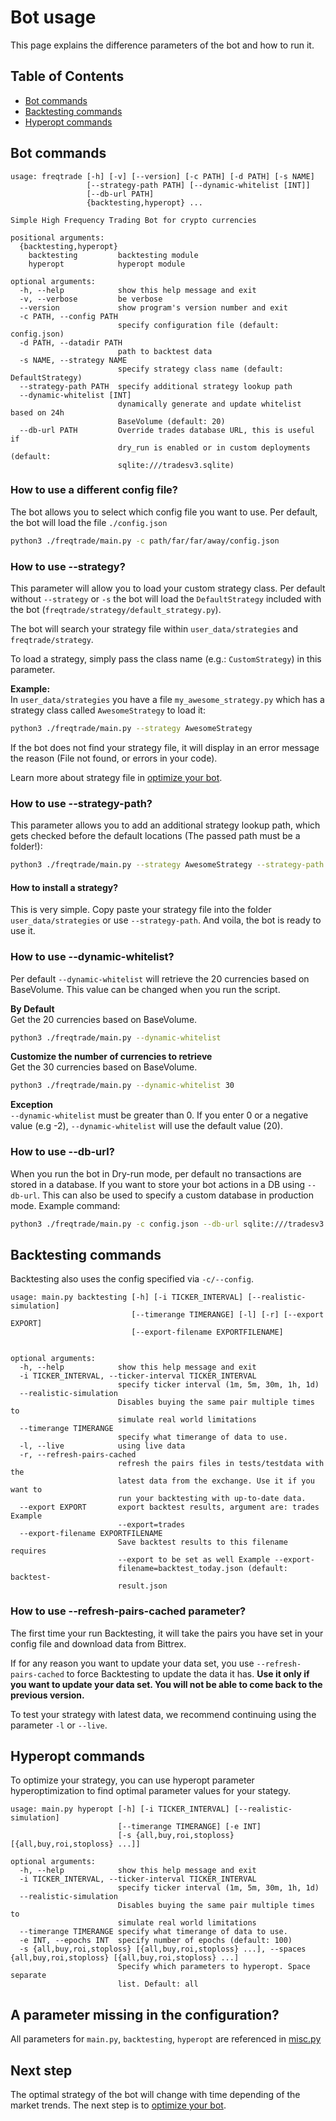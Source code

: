 # Bot usage
This page explains the difference parameters of the bot and how to run 
it.

## Table of Contents
- [Bot commands](#bot-commands)
- [Backtesting commands](#backtesting-commands)
- [Hyperopt commands](#hyperopt-commands)

## Bot commands
```
usage: freqtrade [-h] [-v] [--version] [-c PATH] [-d PATH] [-s NAME]
                 [--strategy-path PATH] [--dynamic-whitelist [INT]]
                 [--db-url PATH]
                 {backtesting,hyperopt} ...

Simple High Frequency Trading Bot for crypto currencies

positional arguments:
  {backtesting,hyperopt}
    backtesting         backtesting module
    hyperopt            hyperopt module

optional arguments:
  -h, --help            show this help message and exit
  -v, --verbose         be verbose
  --version             show program's version number and exit
  -c PATH, --config PATH
                        specify configuration file (default: config.json)
  -d PATH, --datadir PATH
                        path to backtest data
  -s NAME, --strategy NAME
                        specify strategy class name (default: DefaultStrategy)
  --strategy-path PATH  specify additional strategy lookup path
  --dynamic-whitelist [INT]
                        dynamically generate and update whitelist based on 24h
                        BaseVolume (default: 20)
  --db-url PATH         Override trades database URL, this is useful if
                        dry_run is enabled or in custom deployments (default:
                        sqlite:///tradesv3.sqlite)
```

### How to use a different config file?
The bot allows you to select which config file you want to use. Per 
default, the bot will load the file `./config.json`

```bash
python3 ./freqtrade/main.py -c path/far/far/away/config.json 
```

### How to use --strategy?
This parameter will allow you to load your custom strategy class.
Per default without `--strategy` or `-s` the bot will load the
`DefaultStrategy` included with the bot (`freqtrade/strategy/default_strategy.py`).

The bot will search your strategy file within `user_data/strategies` and `freqtrade/strategy`.

To load a strategy, simply pass the class name (e.g.: `CustomStrategy`) in this parameter.

**Example:**  
In `user_data/strategies` you have a file `my_awesome_strategy.py` which has
a strategy class called `AwesomeStrategy` to load it:
```bash
python3 ./freqtrade/main.py --strategy AwesomeStrategy
```

If the bot does not find your strategy file, it will display in an error 
message the reason (File not found, or errors in your code).

Learn more about strategy file in [optimize your bot](https://github.com/freqtrade/freqtrade/blob/develop/docs/bot-optimization.md).

### How to use --strategy-path?
This parameter allows you to add an additional strategy lookup path, which gets
checked before the default locations (The passed path must be a folder!):
```bash
python3 ./freqtrade/main.py --strategy AwesomeStrategy --strategy-path /some/folder
```

#### How to install a strategy?
This is very simple. Copy paste your strategy file into the folder 
`user_data/strategies` or use `--strategy-path`. And voila, the bot is ready to use it.

### How to use --dynamic-whitelist?
Per default `--dynamic-whitelist` will retrieve the 20 currencies based 
on BaseVolume. This value can be changed when you run the script.

**By Default**  
Get the 20 currencies based on BaseVolume.  
```bash
python3 ./freqtrade/main.py --dynamic-whitelist
```

**Customize the number of currencies to retrieve**  
Get the 30 currencies based on BaseVolume.  
```bash
python3 ./freqtrade/main.py --dynamic-whitelist 30
```

**Exception**  
`--dynamic-whitelist` must be greater than 0. If you enter 0 or a
negative value (e.g -2), `--dynamic-whitelist` will use the default
value (20).

### How to use --db-url?
When you run the bot in Dry-run mode, per default no transactions are 
stored in a database. If you want to store your bot actions in a DB 
using `--db-url`. This can also be used to specify a custom database
in production mode. Example command:

```bash
python3 ./freqtrade/main.py -c config.json --db-url sqlite:///tradesv3.dry_run.sqlite
```


## Backtesting commands

Backtesting also uses the config specified via `-c/--config`.

```
usage: main.py backtesting [-h] [-i TICKER_INTERVAL] [--realistic-simulation]
                           [--timerange TIMERANGE] [-l] [-r] [--export EXPORT]
                           [--export-filename EXPORTFILENAME]


optional arguments:
  -h, --help            show this help message and exit
  -i TICKER_INTERVAL, --ticker-interval TICKER_INTERVAL
                        specify ticker interval (1m, 5m, 30m, 1h, 1d)
  --realistic-simulation
                        Disables buying the same pair multiple times to 
                        simulate real world limitations
  --timerange TIMERANGE
                        specify what timerange of data to use.
  -l, --live            using live data
  -r, --refresh-pairs-cached
                        refresh the pairs files in tests/testdata with the
                        latest data from the exchange. Use it if you want to
                        run your backtesting with up-to-date data.
  --export EXPORT       export backtest results, argument are: trades Example
                        --export=trades
  --export-filename EXPORTFILENAME
                        Save backtest results to this filename requires
                        --export to be set as well Example --export-
                        filename=backtest_today.json (default: backtest-
                        result.json
```

### How to use --refresh-pairs-cached parameter?
The first time your run Backtesting, it will take the pairs you have 
set in your config file and download data from Bittrex. 

If for any reason you want to update your data set, you use 
`--refresh-pairs-cached` to force Backtesting to update the data it has. 
**Use it only if you want to update your data set. You will not be able
to come back to the previous version.**

To test your strategy with latest data, we recommend continuing using 
the parameter `-l` or `--live`.


## Hyperopt commands

To optimize your strategy, you can use hyperopt parameter hyperoptimization
to find optimal parameter values for your stategy.

```
usage: main.py hyperopt [-h] [-i TICKER_INTERVAL] [--realistic-simulation]
                        [--timerange TIMERANGE] [-e INT]
                        [-s {all,buy,roi,stoploss} [{all,buy,roi,stoploss} ...]]

optional arguments:
  -h, --help            show this help message and exit
  -i TICKER_INTERVAL, --ticker-interval TICKER_INTERVAL
                        specify ticker interval (1m, 5m, 30m, 1h, 1d)
  --realistic-simulation
                        Disables buying the same pair multiple times to 
                        simulate real world limitations
  --timerange TIMERANGE specify what timerange of data to use.
  -e INT, --epochs INT  specify number of epochs (default: 100)
  -s {all,buy,roi,stoploss} [{all,buy,roi,stoploss} ...], --spaces {all,buy,roi,stoploss} [{all,buy,roi,stoploss} ...]
                        Specify which parameters to hyperopt. Space separate
                        list. Default: all
```

## A parameter missing in the configuration?
All parameters for `main.py`, `backtesting`, `hyperopt` are referenced
in [misc.py](https://github.com/freqtrade/freqtrade/blob/develop/freqtrade/misc.py#L84)

## Next step
The optimal strategy of the bot will change with time depending of the
market trends. The next step is to 
[optimize your bot](https://github.com/freqtrade/freqtrade/blob/develop/docs/bot-optimization.md).
